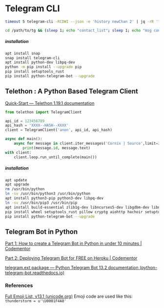 # Telegram CLI

```bash
timeout 5 telegram-cli -RCDWI --json -e 'history newChan 2' | jq -rR 'fromjson? | .[0].text' | perl -0777 -pe 's|.*Action[^\n]*\n||ig s'

cd /path/to/tg && (sleep 1; echo "contact_list"; sleep 1; echo "msg contact message") | bin/telegram-cli -W -k server.pub
```

##### installation

```bash
apt install snap
snap install telegram-cli
apt install python-dev libpq-dev
python -m pip install --upgrade pip
pip install setuptools_rust
pip install python-telegram-bot --upgrade
```

## Telethon : A Python Based Telegram Client

[Quick-Start — Telethon 1.19.1 documentation](https://docs.telethon.dev/en/latest/basic/quick-start.html)

```python
from telethon import TelegramClient

api_id = 123456789
api_hash = 'XXXX--HASH--XXXX'
client = TelegramClient('anon', api_id, api_hash)

async def main():
    async for message in client.iter_messages('Cornix | Source',limit=20):
        print(message.id, message.text)
with client:
    client.loop.run_until_complete(main())
```

##### installation

```bash
apt update
apt upgrade
rm /usr/bin/python
ln -sv /usr/bin/python3 /usr/bin/python
apt install python3-pip python3-dev libpq-dev
ln -sv /usr/bin/pip3 /usr/bin/pip
apt install build-essential zlib1g-dev libncurses5-dev libgdbm-dev libnss3-dev libssl-dev libsqlite3-dev
pip install wheel setuptools_rust pillow cryptg aiohttp hachoir setuptools telethon
pip install python-telegram-bot --upgrade
```

## Telegram Bot in Python

[Part 1: How to create a Telegram Bot in Python in under 10 minutes | Codementor](https://www.codementor.io/@karandeepbatra/part-1-how-to-create-a-telegram-bot-in-python-in-under-10-minutes-19yfdv4wrq)

[Part 2: Deploying Telegram Bot for FREE on Heroku | Codementor](https://www.codementor.io/@karandeepbatra/part-2-deploying-telegram-bot-for-free-on-heroku-19ygdi7754)

[telegram.ext package — Python Telegram Bot 13.2 documentation (python-telegram-bot.readthedocs.io)](https://python-telegram-bot.readthedocs.io/en/stable/telegram.html)

### References

[Full Emoji List, v13.1 (unicode.org)](http://www.unicode.org/emoji/charts/full-emoji-list.html) Emoji code are used like this:
 `thunderstorm = u'\U0001F4A8'`